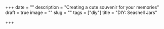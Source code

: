 +++
date = ""
description = "Creating a cute souvenir for your memories"
draft = true
image = ""
slug = ""
tags = ["diy"]
title = "DIY: Seashell Jars"

+++
